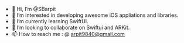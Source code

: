 - 👋 Hi, I’m @SBarpit
- 👀 I’m interested in developing awesome iOS appliations and libraries.
- 🌱 I’m currently learning SwiftUI.
- 💞️ I’m looking to collaborate on Swiftui and ARKit.
- 📫 How to reach me : @ arpit9840@gmail.com 

<!---
SBarpit/SBarpit is a ✨ special ✨ repository because its `README.md` (this file) appears on your GitHub profile.
You can click the Preview link to take a look at your changes.
--->
